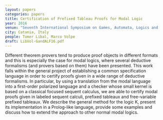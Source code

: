 ```yaml
---
layout: papers
categories: papers
title: Certification of Prefixed Tableau Proofs for Modal Logic
year: 2016
venue: "Seventh International Symposium on Games, Automata, Logics and Formal Verification, GandALF 2016"
city: Catania, Italy
people: Tomer Libal, Marco Volpe
draft: LibVol-GandALF16.pdf
---
```

Different theorem provers tend to produce proof objects in different formats and this is especially the
case for modal logics, where several deductive formalisms (and provers based on them) have been
presented. This work falls within the general project of establishing a common specification language
in order to certify proofs given in a wide range of deductive formalisms. In particular, by using a
translation from the modal language into a first-order polarized language and a checker whose small
kernel is based on a classical focused sequent calculus, we are able to certify modal proofs given in
labeled sequent calculi, prefixed tableaux and free-variable prefixed tableaux. We describe the general
method for the logic K, present its implementation in a Prolog-like language, provide some examples
and discuss how to extend the approach to other normal modal logics.
